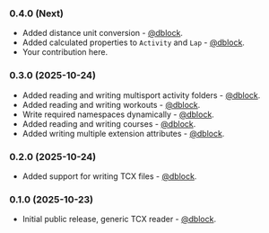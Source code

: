### 0.4.0 (Next)

* Added distance unit conversion - [@dblock](https://github.com/dblock).
* Added calculated properties to `Activity` and `Lap` - [@dblock](https://github.com/dblock).
* Your contribution here.

### 0.3.0 (2025-10-24)

* Added reading and writing multisport activity folders - [@dblock](https://github.com/dblock).
* Added reading and writing workouts - [@dblock](https://github.com/dblock).
* Write required namespaces dynamically - [@dblock](https://github.com/dblock).
* Added reading and writing courses - [@dblock](https://github.com/dblock).
* Added writing multiple extension attributes - [@dblock](https://github.com/dblock).

### 0.2.0 (2025-10-24)

* Added support for writing TCX files - [@dblock](https://github.com/dblock).

### 0.1.0 (2025-10-23)

* Initial public release, generic TCX reader - [@dblock](https://github.com/dblock).
